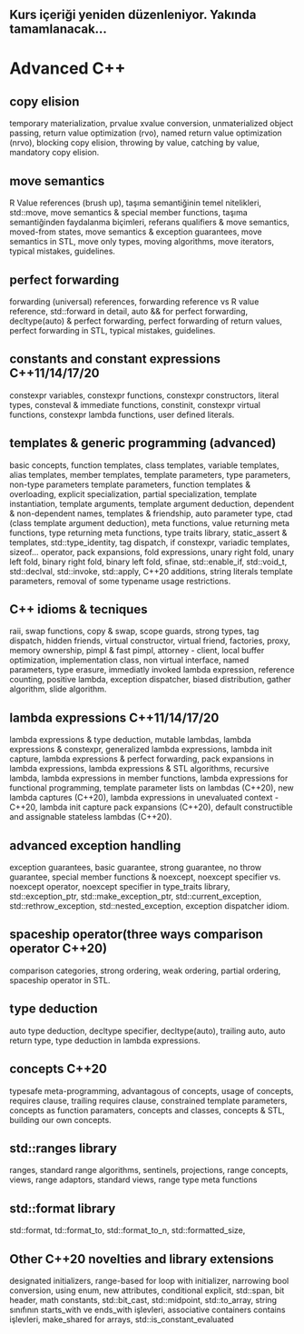 ## Kurs içeriği yeniden düzenleniyor. Yakında tamamlanacak...

# Advanced C++

## copy elision
temporary materialization, prvalue xvalue conversion, unmaterialized object passing, return value optimization (rvo), named return value optimization (nrvo), blocking copy elision, throwing by value, catching by value, mandatory copy elision.

## move semantics 
R Value references (brush up), taşıma semantiğinin temel nitelikleri, std::move, move semantics & special member functions, taşıma semantiğinden faydalanma biçimleri, 
referans qualifiers & move semantics, moved-from states, move semantics & exception guarantees, move semantics in STL, move only types, moving algorithms, move iterators, typical mistakes, guidelines.

## perfect forwarding
forwarding (universal) references, forwarding reference vs R value reference, std::forward in detail, auto && for perfect forwarding,  decltype(auto) & perfect forwarding, perfect forwarding of return values, perfect forwarding in STL, typical mistakes, guidelines.

## constants and constant expressions C++11/14/17/20
constexpr variables, constexpr functions, constexpr constructors, literal types, consteval & immediate functions, constinit, constexpr virtual functions, constexpr lambda functions, user defined literals.

## templates & generic programming (advanced)
basic concepts, function templates, class templates, variable templates, alias templates, member templates, template parameters, type parameters, non-type parameters
template parameters, function templates & overloading, explicit specialization, partial specialization, template instantiation, template arguments, template argument deduction, dependent & non-dependent names, templates & friendship, auto parameter type, ctad (class template argument deduction), meta functions, value returning meta functions, type returning meta functions, type traits library, static_assert & templates, std::type_identity, tag dispatch, if constexpr, variadic templates, sizeof... operator, pack expansions, fold expressions, unary right fold, unary left fold, binary right fold, binary left fold, sfinae, std::enable_if, std::void_t, std::declval, std::invoke, std::apply, C++20 additions, string literals template parameters, removal of some typename usage restrictions.

## C++ idioms & tecniques
raii, swap functions, copy & swap, scope guards, strong types, tag dispatch, hidden friends, virtual constructor, virtual friend, factories, proxy, memory ownership, pimpl & fast pimpl, attorney - client, local buffer optimization, implementation class, non virtual interface, named parameters, type erasure, immediatly invoked lambda expression, reference counting, positive lambda, exception dispatcher, biased distribution, gather algorithm, slide algorithm. 

## lambda expressions C++11/14/17/20 
lambda expressions & type deduction, mutable lambdas, lambda expressions & constexpr, generalized lambda expressions, lambda init capture, lambda expressions & perfect forwarding, pack expansions in lambda expressions, lambda expressions & STL algorithms, recursive lambda, lambda expressions in member functions, lambda expressions for functional programming, template parameter lists on lambdas (C++20), new lambda captures (C++20), lambda expressions in unevaluated context - C++20, lambda init capture pack expansions (C++20), default constructible and assignable stateless lambdas (C++20).

## advanced exception handling
exception guarantees, basic guarantee, strong guarantee, no throw guarantee, special member functions & noexcept, noexcept specifier vs. noexcept operator, noexcept specifier in type_traits library, std::exception_ptr, std::make_exception_ptr, std::current_exception, std::rethrow_exception, std::nested_exception, exception dispatcher idiom.

## spaceship operator(three ways comparison operator C++20)
comparison categories, strong ordering, weak ordering, partial ordering, spaceship operator in STL.

## type deduction
auto type deduction, decltype specifier, decltype(auto), trailing auto, auto return type, type deduction in lambda expressions.

## concepts C++20
typesafe meta-programming, advantagous of concepts, usage of concepts, requires clause, trailing requires clause, constrained template parameters, concepts as function paramaters, concepts and classes, concepts & STL, building our own concepts.


## std::ranges library
ranges, standard range algorithms, sentinels, projections, range concepts, views, range adaptors, standard views, range type meta functions

## std::format library
std::format, td::format_to, std::format_to_n, std::formatted_size, 

## Other C++20 novelties and library extensions
designated initializers, range-based for loop with initializer, narrowing bool conversion, using enum, new attributes, conditional explicit, std::span, bit header, math constants, std::bit_cast, std::midpoint, std::to_array, string sınıfının starts_with ve ends_with işlevleri, associative containers contains işlevleri, make_shared for arrays, std::is_constant_evaluated



